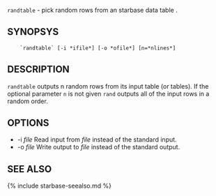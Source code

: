 

`randtable`      - pick random rows from an starbase data table .

SYNOPSYS
--------

```
    `randtable` [-i *ifile*] [-o *ofile*] [n=*nlines*]
```

DESCRIPTION
-----------

`randtable` outputs n random rows from its input table (or tables).  If the
optional parameter `n` is not given `rand` outputs all of the input rows in a
random order.


OPTIONS
-------

  * -i *file* Read input from *file* instead of the standard input.
  * -o *file* Write output to *file* instead of the standard output.

SEE ALSO
--------

{% include starbase-seealso.md %}
